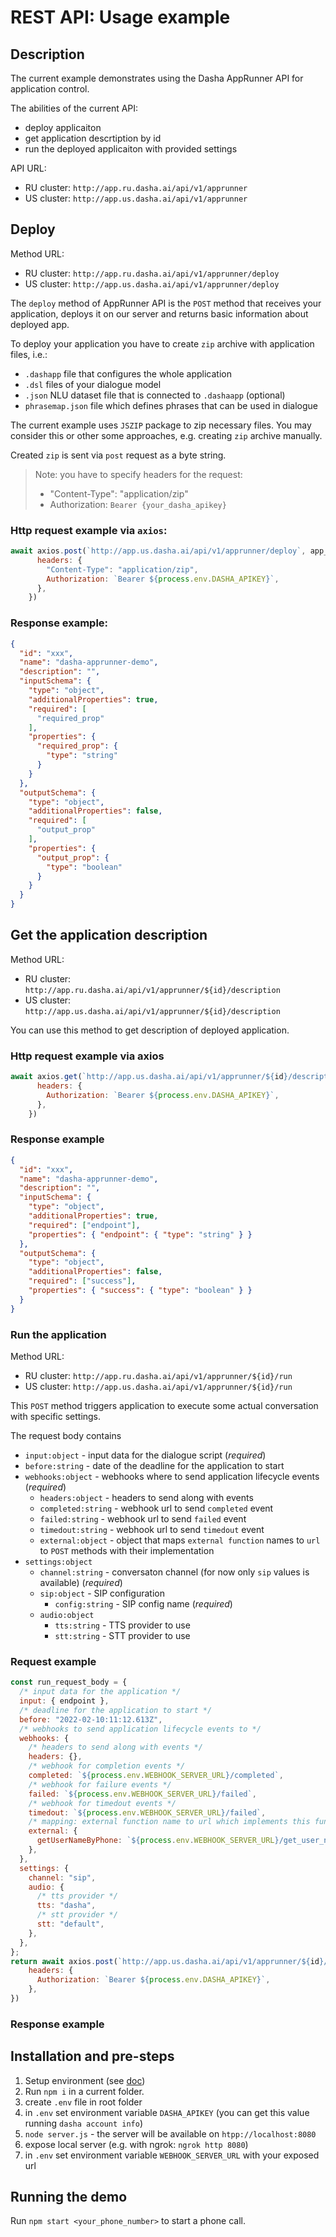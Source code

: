 # REST API: Usage example

## Description

The current example demonstrates using the Dasha AppRunner API for application control.

The abilities of the current API:
- deploy applicaiton
- get application descrtiption by id
- run the deployed applicaiton with provided settings

API URL: 
- RU cluster: `http://app.ru.dasha.ai/api/v1/apprunner`
- US cluster: `http://app.us.dasha.ai/api/v1/apprunner`

## Deploy

Method URL: 
- RU cluster: `http://app.ru.dasha.ai/api/v1/apprunner/deploy`
- US cluster: `http://app.us.dasha.ai/api/v1/apprunner/deploy`

The `deploy` method of AppRunner API is the `POST` method that receives your application, deploys it on our server and returns basic information about deployed app.

To deploy your application you have to create `zip` archive with application files, i.e.:
- `.dashapp` file that configures the whole application
- `.dsl` files of your dialogue model
- `.json` NLU dataset file that is connected to `.dashaapp` (optional) 
- `phrasemap.json` file which defines phrases that can be used in dialogue

The current example uses `JSZIP` package to zip necessary files.
You may consider this or other some approaches, e.g. creating `zip` archive manually.

Created `zip` is sent via `post` request as a byte string.

> Note: you have to specify headers for the request:
> - "Content-Type": "application/zip"
> - Authorization: `Bearer {your_dasha_apikey}`

### Http request example via `axios`:

```js
await axios.post(`http://app.us.dasha.ai/api/v1/apprunner/deploy`, app_zip, {
      headers: {
        "Content-Type": "application/zip",
        Authorization: `Bearer ${process.env.DASHA_APIKEY}`,
      },
    })
```

### Response example:
```json
{
  "id": "xxx",
  "name": "dasha-apprunner-demo",
  "description": "",
  "inputSchema": {
    "type": "object",
    "additionalProperties": true,
    "required": [
      "required_prop"
    ],
    "properties": {
      "required_prop": {
        "type": "string"
      }
    }
  },
  "outputSchema": {
    "type": "object",
    "additionalProperties": false,
    "required": [
      "output_prop"
    ],
    "properties": {
      "output_prop": {
        "type": "boolean"
      }
    }
  }
}
```

## Get the application description

Method URL: 
- RU cluster: `http://app.ru.dasha.ai/api/v1/apprunner/${id}/description`
- US cluster: `http://app.us.dasha.ai/api/v1/apprunner/${id}/description`

You can use this method to get description of deployed application.

### Http request example via axios
```js
await axios.get(`http://app.us.dasha.ai/api/v1/apprunner/${id}/description`, {
      headers: {
        Authorization: `Bearer ${process.env.DASHA_APIKEY}`,
      },
    })
```

### Response example

```json
{
  "id": "xxx",
  "name": "dasha-apprunner-demo",
  "description": "",
  "inputSchema": {
    "type": "object",
    "additionalProperties": true,
    "required": ["endpoint"],
    "properties": { "endpoint": { "type": "string" } }
  },
  "outputSchema": {
    "type": "object",
    "additionalProperties": false,
    "required": ["success"],
    "properties": { "success": { "type": "boolean" } }
  }
}
```

### Run the application

Method URL:
- RU cluster: `http://app.ru.dasha.ai/api/v1/apprunner/${id}/run`
- US cluster: `http://app.us.dasha.ai/api/v1/apprunner/${id}/run`

This `POST` method triggers application to execute some actual conversation with specific settings.


The request body contains
- `input:object` - input data for the dialogue script (*required*)
- `before:string` - date of the deadline for the application to start
- `webhooks:object` - webhooks where to send application lifecycle events (*required*)
  - `headers:object` - headers to send along with events
  - `completed:string` - webhook url to send `completed` event
  - `failed:string` - webhook url to send `failed` event
  - `timedout:string` - webhook url to send `timedout` event
  - `external:object` - object that maps `external function` names to `url` to `POST` methods with their implementation
- `settings:object`
  - `channel:string` - conversaton channel (for now only `sip` values is available) (*required*)
  - `sip:object` - SIP configuration
    - `config:string` - SIP config name (*required*)
  - `audio:object`
    - `tts:string` - TTS provider to use
    - `stt:string` - STT provider to use

### Request example

```js
const run_request_body = {
  /* input data for the application */
  input: { endpoint },
  /* deadline for the application to start */
  before: "2022-02-10:11:12.613Z",
  /* webhooks to send application lifecycle events to */
  webhooks: {
    /* headers to send along with events */
    headers: {},
    /* webhook for completion events */
    completed: `${process.env.WEBHOOK_SERVER_URL}/completed`,
    /* webhook for failure events */
    failed: `${process.env.WEBHOOK_SERVER_URL}/failed`,
    /* webhook for timedout events */
    timedout: `${process.env.WEBHOOK_SERVER_URL}/failed`,
    /* mapping: external function name to url which implements this function (method post) */
    external: {
      getUserNameByPhone: `${process.env.WEBHOOK_SERVER_URL}/get_user_name_by_phone_impl`,
    },
  },
  settings: {
    channel: "sip",
    audio: {
      /* tts provider */
      tts: "dasha",
      /* stt provider */
      stt: "default",
    },
  },
};
return await axios.post(`http://app.us.dasha.ai/api/v1/apprunner/${id}/run`, run_request_body, {
    headers: {
      Authorization: `Bearer ${process.env.DASHA_APIKEY}`,
    },
})
```

### Response example



## Installation and pre-steps

1. Setup environment (see [doc](https://docs.dasha.ai/en-us/default/setup-enviroment/))
1. Run `npm i` in a current folder.
2. create `.env` file in root folder
3. in `.env` set environment variable `DASHA_APIKEY` (you can get this value running `dasha account info`)
4. `node server.js` - the server will be available on `htpp://localhost:8080`
5. expose local server (e.g. with ngrok: `ngrok http 8080`)
6. in `.env` set environment variable `WEBHOOK_SERVER_URL` with your exposed url

## Running the demo

Run `npm start <your_phone_number>` to start a phone call.
